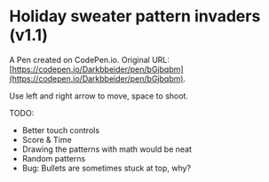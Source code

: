 # Holiday sweater pattern invaders (v1.1)

A Pen created on CodePen.io. Original URL: [https://codepen.io/Darkbbeider/pen/bGjbqbm](https://codepen.io/Darkbbeider/pen/bGjbqbm).

Use left and right arrow to move, space to shoot. 

TODO:

* Better touch controls
* Score & Time
* Drawing the patterns with math would be neat
* Random patterns
* Bug: Bullets are sometimes stuck at top, why?